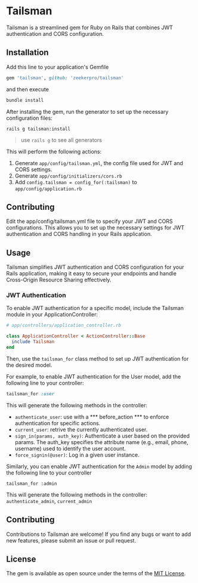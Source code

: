 # Tailsman

Tailsman is a streamlined gem for Ruby on Rails that combines JWT authentication and CORS configuration.

## Installation

Add this line to your application's Gemfile
```ruby
gem 'tailsman', github: 'zeekerpro/tailsman'
```

and then execute
```bash
bundle install
```

After installing the gem, run the generator to set up the necessary configuration files:
```base
rails g tailsman:install
```
> use `rails g` to see all generators

This will perform the following actions:
1. Generate `app/config/tailsman.yml`, the config file used for JWT and CORS settings.
2. Generate `app/config/initializers/cors.rb`
3. Add `config.tailsman = config_for(:tailsman)` to `app/config/application.rb`


## Contributing
Edit the app/config/tailsman.yml file to specify your JWT and CORS configurations. This allows you to set up the necessary settings for JWT authentication and CORS handling in your Rails application.

## Usage
Tailsman simplifies JWT authentication and CORS configuration for your Rails application, making it easy to secure your endpoints and handle Cross-Origin Resource Sharing effectively.

### JWT Authentication
To enable JWT authentication for a specific model, include the Tailsman module in your ApplicationController:
```ruby
# app/controllers/application_controller.rb

class ApplicationController < ActionController::Base
  include Tailsman
end

```

Then, use the `tailsman_for` class method to set up JWT authentication for the desired model.

For example, to enable JWT authentication for the User model, add the following line to your controller:

``` ruby
tailsman_for :user
```

This will generate the following methods in the controller:
* `authenticate_user`: use with a *** before_action *** to enforce authentication for specific actions.
* `current_user`: retrive the currently authenticated user.
* `sign_in(params, auth_key)`: Authenticate a user based on the provided params. The auth_key specifies the attribute name (e.g., email, phone, username) used to identify the user account.
* `force_signin(@user)`: Log in a given user instance.

Similarly, you can enable JWT authentication for the `Admin` model by adding the following line to your controller
```
tailsman_for :admin
```

This will generate the following methods in the controller: `authenticate_admin`, `current_admin`

## Contributing

Contributions to Tailsman are welcome! If you find any bugs or want to add new features, please submit an issue or pull request.

## License

The gem is available as open source under the terms of the [MIT License](https://opensource.org/licenses/MIT).
